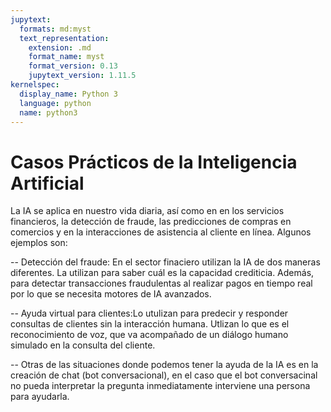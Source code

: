 ```yaml
---
jupytext:
  formats: md:myst
  text_representation:
    extension: .md
    format_name: myst
    format_version: 0.13
    jupytext_version: 1.11.5
kernelspec:
  display_name: Python 3
  language: python
  name: python3
---
```


# Casos Prácticos de la Inteligencia Artificial

La IA se aplica en nuestro vida diaria, así como en en los servicios financieros, la detección de fraude, las predicciones de compras en comercios y en la interacciones de asistencia al cliente en línea. 
Algunos ejemplos son:

-- Detección del fraude: En el sector finaciero utilizan la IA de dos maneras diferentes. La utilizan para saber cuál es la capacidad crediticia. Además, para detectar transacciones fraudulentas al realizar pagos en tiempo real por lo que se necesita motores de IA avanzados.

-- Ayuda virtual para clientes:Lo utulizan para predecir y responder consultas de clientes sin la interacción humana. Utlizan lo que es el reconocimiento de voz, que va acompañado de un diálogo humano simulado en la consulta del cliente.

-- Otras de las situaciones donde podemos tener la ayuda de la IA es en la creación de chat (bot conversacional), en el caso que el bot conversacinal no pueda interpretar la pregunta inmediatamente interviene una persona para ayudarla.